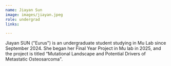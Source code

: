 ```yaml
---
name: Jiayan Sun
image: images/jiayan.jpeg
role: undergrad
links:

---
```

Jiayan SUN ("Eurus") is an undergraduate student studying in Mu Lab since September 2024. She began her Final Year Project in Mu lab in 2025, and the project is titled “Mutational Landscape and Potential Drivers of Metastatic Osteosarcoma".

